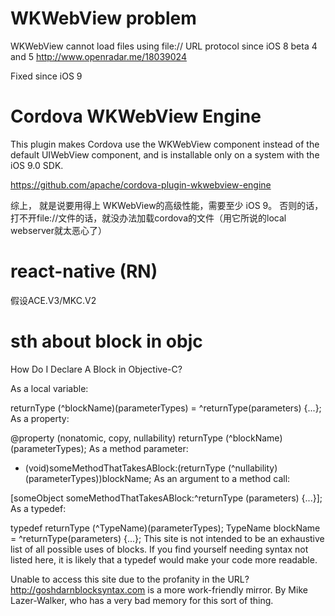 
# WKWebView problem

WKWebView cannot load files using file:// URL protocol since iOS 8 beta 4 and 5
http://www.openradar.me/18039024

Fixed since iOS 9

# Cordova WKWebView Engine


This plugin makes Cordova use the WKWebView component instead of the default UIWebView component, and is installable only on a system with the iOS 9.0 SDK.

https://github.com/apache/cordova-plugin-wkwebview-engine

综上， 就是说要用得上 WKWebView的高级性能，需要至少 iOS 9。
否则的话，打不开file://文件的话，就没办法加载cordova的文件（用它所说的local webserver就太恶心了）


# react-native (RN)

假设ACE.V3/MKC.V2



# sth about block in objc

How Do I Declare A Block in Objective-C?

As a local variable:

returnType (^blockName)(parameterTypes) = ^returnType(parameters) {...};
As a property:

@property (nonatomic, copy, nullability) returnType (^blockName)(parameterTypes);
As a method parameter:

- (void)someMethodThatTakesABlock:(returnType (^nullability)(parameterTypes))blockName;
As an argument to a method call:

[someObject someMethodThatTakesABlock:^returnType (parameters) {...}];
As a typedef:

typedef returnType (^TypeName)(parameterTypes);
TypeName blockName = ^returnType(parameters) {...};
This site is not intended to be an exhaustive list of all possible uses of blocks.
If you find yourself needing syntax not listed here, it is likely that a typedef would make your code more readable.

Unable to access this site due to the profanity in the URL? http://goshdarnblocksyntax.com is a more work-friendly mirror.
By Mike Lazer-Walker, who has a very bad memory for this sort of thing.
